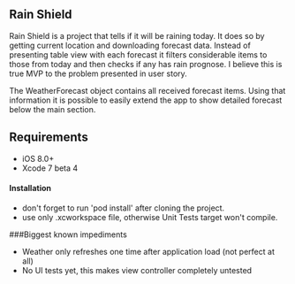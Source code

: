 ## Rain Shield
Rain Shield is a project that tells if it will be raining today. It does so by getting current location and downloading forecast data. Instead of presenting table view with each forecast it filters considerable items to those from today and then checks if any has rain prognose. I believe this is true MVP to the problem presented in user story.

The WeatherForecast object contains all received forecast items. Using that information it is possible to easily extend the app to show detailed forecast below the main section.

## Requirements

- iOS 8.0+
- Xcode 7 beta 4

#### Installation
 - don't forget to run 'pod install' after cloning the project. 
 - use only .xcworkspace file, otherwise Unit Tests target won't compile.


###Biggest known impediments

 - Weather only refreshes one time after application load (not perfect at all)
 - No UI tests yet, this makes view controller completely untested


